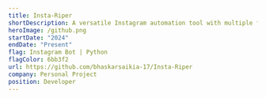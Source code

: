 ```yaml
---
title: Insta-Riper
shortDescription: A versatile Instagram automation tool with multiple functions for account management
heroImage: /github.png
startDate: "2024"
endDate: "Present"
flag: Instagram Bot | Python
flagColor: 6bb3f2
url: https://github.com/bhaskarsaikia-17/Insta-Riper
company: Personal Project
position: Developer
---
```

